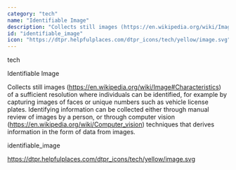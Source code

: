 ```yaml
---
category: "tech"
name: "Identifiable Image"
description: "Collects still images (https://en.wikipedia.org/wiki/Image#Characteristics) of a sufficient resolution where individuals can be identified, for example by capturing images of faces or unique numbers such as vehicle license plates. Identifying information can be collected either through manual review of images by a person, or through computer vision (https://en.wikipedia.org/wiki/Computer_vision) techniques that derives information in the form of data from images. "
id: "identifiable_image"
icon: "https://dtpr.helpfulplaces.com/dtpr_icons/tech/yellow/image.svg"
---
```

tech

Identifiable Image

Collects still images (https://en.wikipedia.org/wiki/Image#Characteristics) of a sufficient resolution where individuals can be identified, for example by capturing images of faces or unique numbers such as vehicle license plates. Identifying information can be collected either through manual review of images by a person, or through computer vision (https://en.wikipedia.org/wiki/Computer_vision) techniques that derives information in the form of data from images. 

identifiable_image

https://dtpr.helpfulplaces.com/dtpr_icons/tech/yellow/image.svg